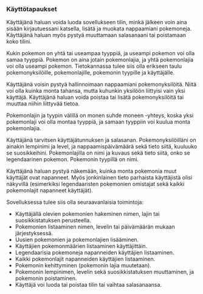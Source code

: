 ### Käyttötapaukset

Käyttäjänä haluan voida luoda sovellukseen tilin, minkä jälkeen voin aina sisään kirjautuessani katsella, lisätä ja muokata nappaamiani pokemoneja. Käyttäjänä haluan myös pystyä muuttamaan salasanaani tai poistamaan koko tilini.

Kukin pokemon on yhtä tai useampaa tyyppiä, ja useampi pokemon voi olla samaa tyyppiä. Pokemon on aina jotain pokemonlajia, ja yhtä pokemonlajia voi olla useampi pokemon. Tietokannassa tulee siis olla erikseen taulu pokemonyksilöille, pokemonlajille, pokemonin tyypille ja käyttäjälle.

Käyttäjänä voisin pystyä hallinnoimaan nappaamiani pokemonyksilöitä. Niitä voi olla kuinka monta tahansa, mutta kuhunkin yksilöön liittyisi vain yksi käyttäjä. Käyttäjänä haluan voida poistaa tai lisätä pokemonyksilöitä tai muuttaa niihin liittyvää tietoa. 

Pokemonlajin ja tyypin välillä on monen suhde moneen -yhteys, koska yksi pokemonlaji voi olla montaa tyyppiä, ja samaan tyyppiin voi kuulua monta pokemonlajia.

Käyttäjänä tarvitsen käyttäjätunnuksen ja salasanan.
Pokemonyksilöilläni on ainakin lempinimi ja level, ja nappaamispäivämäärä sekä tieto siitä, kuuluuko se suosikkeihini.
Pokemonlajilla on nimi ja kuvaus sekä tieto siitä, onko se legendaarinen pokemon.
Pokemonin tyypillä on nimi.

Käyttäjänä haluan pystyä näkemään, kuinka monta pokemonia muut käyttäjät ovat napanneet. Myös jonkinlainen tieto parhaista käyttäjistä olisi näkyvillä (esimerkiksi legendaaristen pokemonien omistajat sekä kaikki pokemonlajit napanneet käyttäjät).

Sovelluksessa tulee siis olla seuraavanlaisia toimintoja:
- Käyttäjällä olevien pokemonien hakeminen nimen, lajin tai suosikkistatuksen perusteella.
- Pokemonien listaaminen nimen, levelin tai päivämäärän mukaan järjestyksessä.
- Uusien pokemonien ja pokemonlajien lisääminen.
- Käyttäjien pokemonmäärien listaaminen käyttäjittäin.
- Legendaarisia pokemoneja napanneiden käyttäjien listaaminen.
- Kaikki pokemonlajit napanneiden käyttäjien listaaminen.
- Pokemonin kehittyminen (pokemonin lajia muutetaan).
- Pokemonin lempinimen, levelin sekä suosikkistatuksen muuttaminen, ja pokemonin poistaminen.
- Käyttäjä voi luoda tai poistaa tilin tai vaihtaa salasanaansa.
